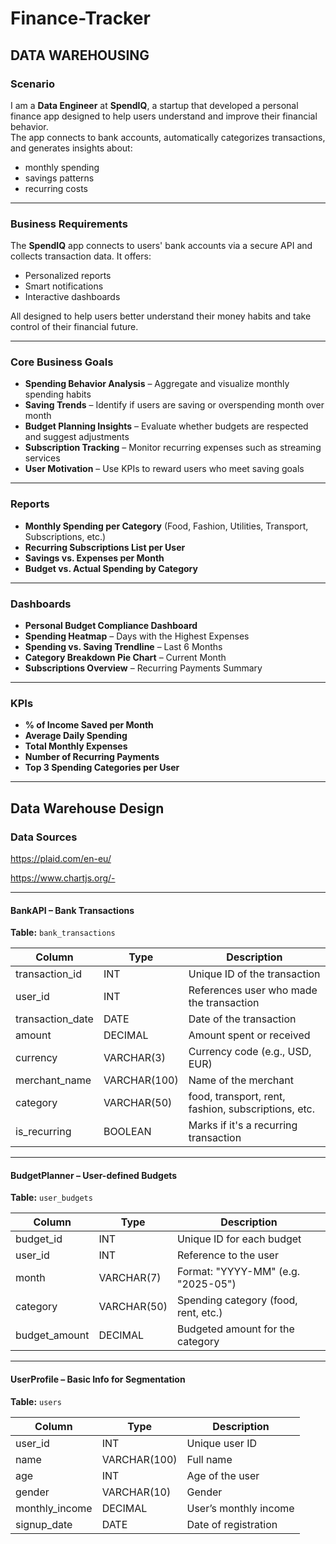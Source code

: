 # Finance-Tracker

## DATA WAREHOUSING

### Scenario

I am a **Data Engineer** at **SpendIQ**, a startup that developed a personal finance app designed to help users understand and improve their financial behavior.  
The app connects to bank accounts, automatically categorizes transactions, and generates insights about:

- monthly spending
- savings patterns
- recurring costs

---

### Business Requirements

The **SpendIQ** app connects to users' bank accounts via a secure API and collects transaction data. It offers:

- Personalized reports
- Smart notifications
- Interactive dashboards

All designed to help users better understand their money habits and take control of their financial future.

---

### Core Business Goals

- **Spending Behavior Analysis** – Aggregate and visualize monthly spending habits
- **Saving Trends** – Identify if users are saving or overspending month over month
- **Budget Planning Insights** – Evaluate whether budgets are respected and suggest adjustments
- **Subscription Tracking** – Monitor recurring expenses such as streaming services
- **User Motivation** – Use KPIs to reward users who meet saving goals

---

### Reports

- **Monthly Spending per Category** (Food, Fashion, Utilities, Transport, Subscriptions, etc.)
- **Recurring Subscriptions List per User**
- **Savings vs. Expenses per Month**
- **Budget vs. Actual Spending by Category**

---

### Dashboards

- **Personal Budget Compliance Dashboard**
- **Spending Heatmap** – Days with the Highest Expenses
- **Spending vs. Saving Trendline** – Last 6 Months
- **Category Breakdown Pie Chart** – Current Month
- **Subscriptions Overview** – Recurring Payments Summary

---

### KPIs

- **% of Income Saved per Month**
- **Average Daily Spending**
- **Total Monthly Expenses**
- **Number of Recurring Payments**
- **Top 3 Spending Categories per User**

---

## Data Warehouse Design

### Data Sources

https://plaid.com/en-eu/

https://www.chartjs.org/-

---

#### BankAPI – Bank Transactions

**Table:** `bank_transactions`

| Column           | Type         | Description                                         |
| ---------------- | ------------ | --------------------------------------------------- |
| transaction_id   | INT          | Unique ID of the transaction                        |
| user_id          | INT          | References user who made the transaction            |
| transaction_date | DATE         | Date of the transaction                             |
| amount           | DECIMAL      | Amount spent or received                            |
| currency         | VARCHAR(3)   | Currency code (e.g., USD, EUR)                      |
| merchant_name    | VARCHAR(100) | Name of the merchant                                |
| category         | VARCHAR(50)  | food, transport, rent, fashion, subscriptions, etc. |
| is_recurring     | BOOLEAN      | Marks if it's a recurring transaction               |

---

#### BudgetPlanner – User-defined Budgets

**Table:** `user_budgets`

| Column        | Type        | Description                          |
| ------------- | ----------- | ------------------------------------ |
| budget_id     | INT         | Unique ID for each budget            |
| user_id       | INT         | Reference to the user                |
| month         | VARCHAR(7)  | Format: "YYYY-MM" (e.g. "2025-05")   |
| category      | VARCHAR(50) | Spending category (food, rent, etc.) |
| budget_amount | DECIMAL     | Budgeted amount for the category     |

---

#### UserProfile – Basic Info for Segmentation

**Table:** `users`

| Column         | Type         | Description           |
| -------------- | ------------ | --------------------- |
| user_id        | INT          | Unique user ID        |
| name           | VARCHAR(100) | Full name             |
| age            | INT          | Age of the user       |
| gender         | VARCHAR(10)  | Gender                |
| monthly_income | DECIMAL      | User’s monthly income |
| signup_date    | DATE         | Date of registration  |
